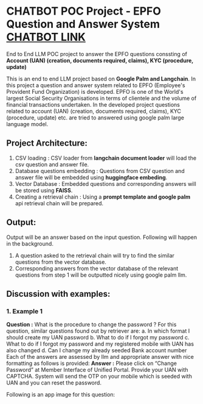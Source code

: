 # CHATBOT POC Project - EPFO Question and Answer System [CHATBOT LINK](https://chatbotllmepfo.streamlit.app/)
End to End LLM POC project to answer the EPFO questions conssting of **Account (UAN) (creation, documents required, claims), KYC (procedure, update)**

This is an end to end LLM project based on **Google Palm and Langchain**. In this project a question and answer system related to EPFO (Employee's Provident Fund Organization) is developed. EPFO is one of the World's largest Social Security Organisations in terms of clientele and the volume of financial transactions undertaken. In the developed project questions related to account (UAN) (creation, documents required, claims), KYC (procedure, update) etc. are tried to answered using google palm large language model.

## Project Architecture:
1. CSV loading : CSV loader from **langchain document loader** will load the csv question and answer file.
2. Database questions embedding : Questions from CSV question and answer file will be embedded using **huggingface embeding**.
3. Vector Database : Embedded questions and corresponding answers will be stored using **FAISS**.
4. Creating a retrieval chain : Using a **prompt template and google palm** api retrieval chain will be prepared.

## Output:
Output will be an answer based on the input question. Following will happen in the background.
1. A question asked to the retrieval chain will try to find the similar questions from the vector database.
2. Corresponding answers from the vector database of the relevant questions from step 1 will be outputted nicely using google palm llm.

## Discussion with examples:
### 1. Example 1
**Question :** What is the procedure to change the password ? 
For this question, similar questions found out by retriever are:
  a. In which format I should create my UAN password
  b. What to do if I forgot my password
  c. What to do if I forgot my password and my registered mobile with UAN has also changed
  d. Can I change my already seeded Bank account number
Each of the answers are assessed by llm and appropriate answer with nice formatting as follows is provided:
**Answer :**   Please click on “Change Password” at Member Interface of Unified Portal. Provide your UAN with CAPTCHA. System will send the OTP on your mobile which is seeded with UAN and you can reset the password.

Following is an app image for this question:
